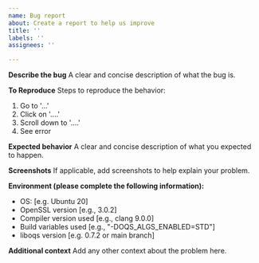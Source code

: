 ```yaml
---
name: Bug report
about: Create a report to help us improve
title: ''
labels: ''
assignees: ''

---
```


**Describe the bug**
A clear and concise description of what the bug is.

**To Reproduce**
Steps to reproduce the behavior:
1. Go to '...'
2. Click on '....'
3. Scroll down to '....'
4. See error

**Expected behavior**
A clear and concise description of what you expected to happen.

**Screenshots**
If applicable, add screenshots to help explain your problem.

**Environment (please complete the following information):**
 - OS: [e.g. Ubuntu 20]
 - OpenSSL version [e.g., 3.0.2]
 - Compiler version used [e.g., clang 9.0.0]
 - Build variables used [e.g., "-DOQS_ALGS_ENABLED=STD"]
 - liboqs version [e.g. 0.7.2 or main branch]

**Additional context**
Add any other context about the problem here.
